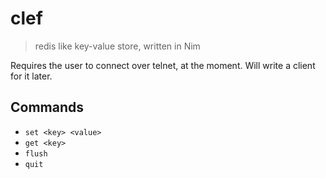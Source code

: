 # clef
> redis like key-value store, written in Nim

Requires the user to connect over telnet, at the moment. Will write a client for it later.

## Commands
- `set <key> <value>`
- `get <key>`
- `flush`
- `quit`
